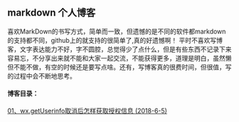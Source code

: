 ## markdown 个人博客
喜欢MarkDown的书写方式，简单而一致，但遗憾的是不同的软件都markdown的支持都不同，github上的就支持的很简单了,真的好遗憾啊！
平时不喜欢写博客，文字表达能力不好，字不圆腔，总觉得少了点什么，但是有些东西不记录下来容易忘，不分享出来就不能和大家一起交流，不能获得更多，道理是明白，虽然懒但不能不做，有空的时候还是要写点啥。还有，写博客真的很费时间，但很值，写的过程中会不断地思考。

#### 博客目录：  
[01、wx.getUserinfo取消后怎样获取授权信息 (2018-6-5)](https://github.com/liyiyy/Markdown_blog/blob/master/MD_blog_list/wx.getUserinfo%E5%8F%96%E6%B6%88%E5%90%8E%E6%80%8E%E6%A0%B7%E8%8E%B7%E5%8F%96%E6%8E%88%E6%9D%83%E4%BF%A1%E6%81%AF.md)


